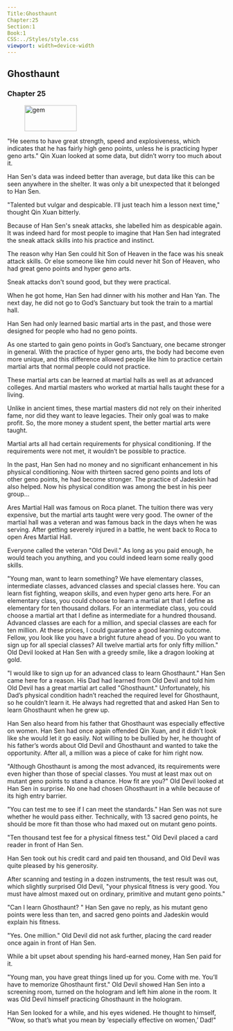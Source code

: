 ```yaml
---
Title:Ghosthaunt 
Chapter:25 
Section:1 
Book:1 
CSS:../Styles/style.css 
viewport: width=device-width
---
```

  
## Ghosthaunt
### Chapter 25
  
<figure>
	<img src="../Images/gem.gif" alt="gem" id="gem" width="120" height="60" />
</figure>
  

  
"He seems to have great strength, speed and explosiveness, which indicates that he has fairly high geno points, unless he is practicing hyper geno arts." Qin Xuan looked at some data, but didn’t worry too much about it.

Han Sen's data was indeed better than average, but data like this can be seen anywhere in the shelter. It was only a bit unexpected that it belonged to Han Sen.

"Talented but vulgar and despicable. I’ll just teach him a lesson next time," thought Qin Xuan bitterly.

Because of Han Sen's sneak attacks, she labelled him as despicable again. It was indeed hard for most people to imagine that Han Sen had integrated the sneak attack skills into his practice and instinct.

The reason why Han Sen could hit Son of Heaven in the face was his sneak attack skills. Or else someone like him could never hit Son of Heaven, who had great geno points and hyper geno arts.

Sneak attacks don't sound good, but they were practical.

When he got home, Han Sen had dinner with his mother and Han Yan. The next day, he did not go to God’s Sanctuary but took the train to a martial hall.

Han Sen had only learned basic martial arts in the past, and those were designed for people who had no geno points.

As one started to gain geno points in God’s Sanctuary, one became stronger in general. With the practice of hyper geno arts, the body had become even more unique, and this difference allowed people like him to practice certain martial arts that normal people could not practice.

These martial arts can be learned at martial halls as well as at advanced colleges. And martial masters who worked at martial halls taught these for a living.

Unlike in ancient times, these martial masters did not rely on their inherited fame, nor did they want to leave legacies. Their only goal was to make profit. So, the more money a student spent, the better martial arts were taught.

Martial arts all had certain requirements for physical conditioning. If the requirements were not met, it wouldn’t be possible to practice.

In the past, Han Sen had no money and no significant enhancement in his physical conditioning. Now with thirteen sacred geno points and lots of other geno points, he had become stronger. The practice of Jadeskin had also helped. Now his physical condition was among the best in his peer group...

Ares Martial Hall was famous on Roca planet. The tuition there was very expensive, but the martial arts taught were very good. The owner of the martial hall was a veteran and was famous back in the days when he was serving. After getting severely injured in a battle, he went back to Roca to open Ares Martial Hall.

Everyone called the veteran "Old Devil." As long as you paid enough, he would teach you anything, and you could indeed learn some really good skills.

"Young man, want to learn something? We have elementary classes, intermediate classes, advanced classes and special classes here. You can learn fist fighting, weapon skills, and even hyper geno arts here. For an elementary class, you could choose to learn a martial art that I define as elementary for ten thousand dollars. For an intermediate class, you could choose a martial art that I define as intermediate for a hundred thousand. Advanced classes are each for a million, and special classes are each for ten million. At these prices, I could guarantee a good learning outcome. Fellow, you look like you have a bright future ahead of you. Do you want to sign up for all special classes? All twelve martial arts for only fifty million." Old Devil looked at Han Sen with a greedy smile, like a dragon looking at gold.

"I would like to sign up for an advanced class to learn Ghosthaunt." Han Sen came here for a reason. His Dad had learned from Old Devil and told him Old Devil has a great martial art called "Ghosthaunt." Unfortunately, his Dad’s physical condition hadn’t reached the required level for Ghosthaunt, so he couldn’t learn it. He always had regretted that and asked Han Sen to learn Ghosthaunt when he grew up.

Han Sen also heard from his father that Ghosthaunt was especially effective on women. Han Sen had once again offended Qin Xuan, and it didn’t look like she would let it go easily. Not willing to be bullied by her, he thought of his father’s words about Old Devil and Ghosthaunt and wanted to take the opportunity. After all, a million was a piece of cake for him right now.

"Although Ghosthaunt is among the most advanced, its requirements were even higher than those of special classes. You must at least max out on mutant geno points to stand a chance. How fit are you?" Old Devil looked at Han Sen in surprise. No one had chosen Ghosthaunt in a while because of its high entry barrier.

"You can test me to see if I can meet the standards." Han Sen was not sure whether he would pass either. Technically, with 13 sacred geno points, he should be more fit than those who had maxed out on mutant geno points.

"Ten thousand test fee for a physical fitness test." Old Devil placed a card reader in front of Han Sen.

Han Sen took out his credit card and paid ten thousand, and Old Devil was quite pleased by his generosity.

After scanning and testing in a dozen instruments, the test result was out, which slightly surprised Old Devil, "your physical fitness is very good. You must have almost maxed out on ordinary, primitive and mutant geno points."

"Can I learn Ghosthaunt? " Han Sen gave no reply, as his mutant geno points were less than ten, and sacred geno points and Jadeskin would explain his fitness.

"Yes. One million." Old Devil did not ask further, placing the card reader once again in front of Han Sen.

While a bit upset about spending his hard-earned money, Han Sen paid for it.

"Young man, you have great things lined up for you. Come with me. You’ll have to memorize Ghosthaunt first." Old Devil showed Han Sen into a screening room, turned on the hologram and left him alone in the room. It was Old Devil himself practicing Ghosthaunt in the hologram.

Han Sen looked for a while, and his eyes widened. He thought to himself, "Wow, so that’s what you mean by ‘especially effective on women,’ Dad!"